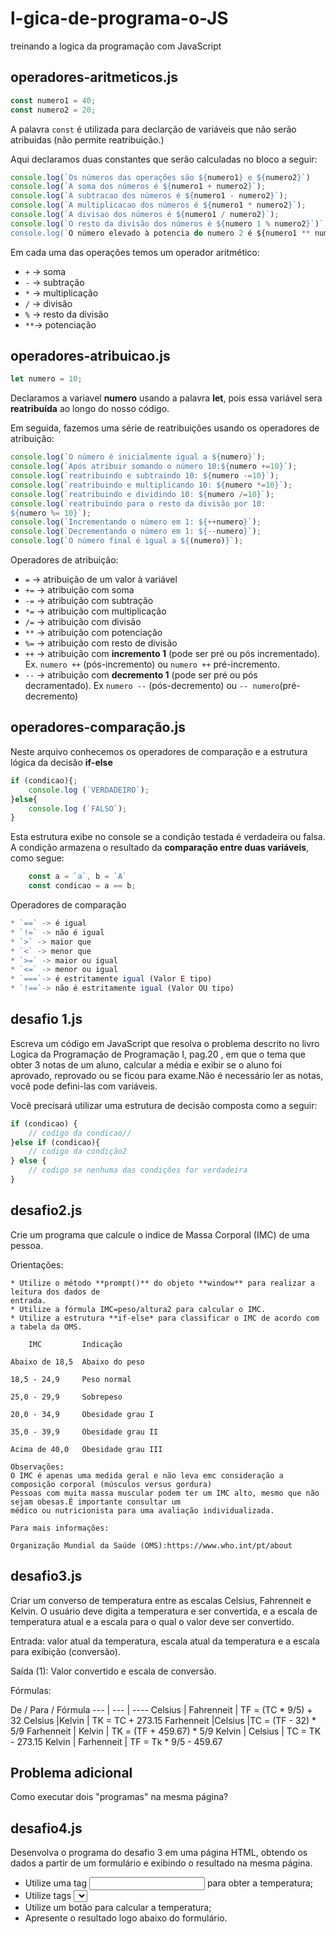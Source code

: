 # l-gica-de-programa-o-JS
treinando a logica da programação com JavaScript

## operadores-aritmeticos.js

~~~js
const numero1 = 40;
const numero2 = 20;
~~~

A palavra `const` é utilizada para declarção de variáveis que não serão 
atribuidas (não permite reatribuição.)

Aqui declaramos duas constantes que serão calculadas no bloco a seguir:

~~~js
console.log(`Os números das operações são ${numero1} e ${numero2}`)
console.log(`A soma dos números é ${numero1 + numero2}`);
console.log(`A subtracao dos números é ${numero1 - numero2}`);
console.log(`A multiplicacao dos números é ${numero1 * numero2}`);
console.log(`A divisao dos números é ${numero1 / numero2}`);
console.log(`O resto da divisão dos números è ${numero 1 % numero2}`)`;
console.log(`O número elevado à potencia do numero 2 é ${numero1 ** numero2}`);
~~~


Em cada uma das operações temos um operador aritmético:

* `+` -> soma
* `-` -> subtração
* `*` -> multiplicação
* `/` -> divisão
* `%` -> resto da divisão
* `**`-> potenciação

## operadores-atribuicao.js

~~~js
let numero = 10;

~~~
Declaramos a variavel **numero** usando a palavra **let**, pois essa variável sera **reatribuída** ao longo do nosso código.

Em seguida, fazemos uma série de reatribuições usando os operadores de atribuição:

~~~js
console.log(`O número é inicialmente igual a ${numero}`);
console.log(`Após atribuir somando o número 10:${numero +=10}`);
console.log(`reatribuindo e subtraindo 10: ${numero -=10}`);
console.log(`reatribuindo e multiplicando 10: ${numero *=10}`);
console.log(`reatribuindo e dividindo 10: ${numero /=10}`);
console.log(`reatribuindo para o resto da divisão por 10:
${numero %= 10}`);
console.log(`Incrementando o número em 1: ${++numero}`);
console.log(`Decrementando o número em 1: ${--numero}`);
console.log(`O número final é igual a ${(numero)}`);
~~~

Operadores de atribuição:
* `=` -> atribuição de um valor à variável
* `+=` -> atribuição com soma
* `-=` -> atribuição com subtração
* `*=` -> atribuição com multiplicação
* `/=` -> atribuição com divisão
* `**` -> atribuição com potenciação
* `%=` -> atribuição com resto de divisão
* `++` -> atribuição com **incremento 1** (pode ser pré ou pós incrementado).
Ex. `numero ++` (pós-incremento) ou `numero ++` pré-incremento.
* `--` -> atribuição com **decremento 1**  (pode ser pré ou pós decramentado).
Ex `numero --` (pós-decremento) ou `-- numero`(pré-decremento)


## operadores-comparação.js


Neste arquivo conhecemos os operadores de comparação e a estrutura
lógica da decisão **if-else**

~~~js
if (condicao){;
    console.log (`VERDADEIRO`);
}else{
    console.log (`FALSO`);
}
~~~
Esta estrutura exibe no console se a condição testada é verdadeira ou falsa.
A condição armazena o resultado da **comparação entre duas variáveis**, como
segue:

~~~js
    const a = `a`, b = `A`
    const condicao = a == b;

~~~
Operadores de comparação
~~~js
* `==` -> é igual
* `!=` -> não é igual         
* `>` -> maior que
* `<` -> menor que
* `>=` -> maior ou igual
* `<=` -> menor ou igual 
* `===`-> é estritamente igual (Valor E tipo)
* `!==`-> não é estritamente igual (Valor OU tipo)


~~~

## desafio 1.js

Escreva um código em JavaScript que resolva o problema descrito no livro
Logica da Programação de Programação I, pag.20 , em que o tema que obter 3 notas
de um aluno, calcular a média e exibir se o aluno foi aprovado, reprovado ou se ficou
para exame.Não é necessário ler as notas, você pode defini-las com variáveis.

Você precisará utilizar uma estrutura de decisão composta como a seguir:



~~~js
if (condicao) {
    // codigo da condicao//
}else if (condicao){
    // codigo da condição2
} else {
    // codigo se nenhuma das condições for verdadeira
}

~~~


## desafio2.js

Crie um programa que calcule o indice de Massa Corporal (IMC) de uma pessoa.

Orientações:

    * Utilize o método **prompt()** do objeto **window** para realizar a leitura dos dados de
    entrada.
    * Utilize a fórmula IMC=peso/altura2 para calcular o IMC.
    * Utilize a estrutura **if-else* para classificar o IMC de acordo com a tabela da OMS.

        IMC         Indicação

    Abaixo de 18,5  Abaixo do peso

    18,5 - 24,9     Peso normal

    25,0 - 29,9     Sobrepeso

    20,0 - 34,9     Obesidade grau I

    35,0 - 39,9     Obesidade grau II

    Acima de 40,0   Obesidade grau III

    Observações:
    O IMC é apenas uma medida geral e não leva emc consideração a composição corporal (músculos versus gordura)
    Pessoas com muita massa muscular podem ter um IMC alto, mesmo que não sejam obesas.É importante consultar um 
    médico ou nutricionista para uma avaliação individualizada. 

    Para mais informações: 

    Organização Mundial da Saúde (OMS):https://www.who.int/pt/about


## desafio3.js

Criar um converso de temperatura entre as escalas Celsius, Fahrenneit e Kelvin. O usuário
deve digita a temperatura e ser convertida,  e a escala de temperatura atual e a escala para o qual o valor deve ser convertido.

Entrada: valor atual da temperatura, escala atual da temperatura e a escala para exibição (conversão).

Saída (1): Valor convertido e  escala de conversão.

Fórmulas: 

De / Para / Fórmula 
--- | --- | ----
Celsius | Fahrenneit | TF = (TC * 9/5) + 32
Celsius |Kelvin | TK = TC + 273.15
Farhenneit |Celsius |TC = (TF - 32) * 5/9
Farhenneit | Kelvin | TK = (TF + 459.67) * 5/9
Kelvin | Celsius | TC = TK -  273.15
Kelvin | Farhenneit | TF = Tk * 9/5 - 459.67

## Problema adicional

Como executar dois "programas" na mesma página?

## desafio4.js

Desenvolva o programa do desafio 3 em uma página HTML, obtendo os dados a partir de um 
formulário e exibindo o resultado na mesma página.

* Utilize uma tag <input> para obter a temperatura;
* Utilize tags <select> para selecionar as escalas atual e de conversão;
* Utilize um botão para calcular a temperatura;
* Apresente o resultado logo abaixo do formulário. 


